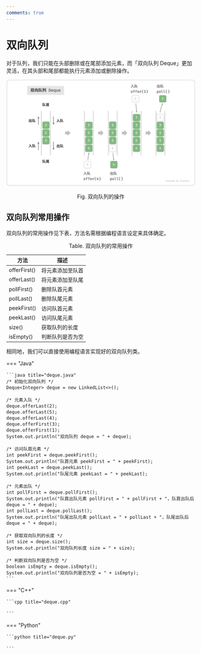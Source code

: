 ```yaml
---
comments: true
---
```


# 双向队列

对于队列，我们只能在头部删除或在尾部添加元素，而「双向队列 Deque」更加灵活，在其头部和尾部都能执行元素添加或删除操作。

![deque_operations](deque.assets/deque_operations.png)

<p align="center"> Fig. 双向队列的操作 </p>

## 双向队列常用操作

双向队列的常用操作见下表，方法名需根据编程语言设定来具体确定。

<p align="center"> Table. 双向队列的常用操作 </p>

<div class="center-table" markdown>

| 方法         | 描述             |
| ------------ | ---------------- |
| offerFirst() | 将元素添加至队首 |
| offerLast()  | 将元素添加至队尾 |
| pollFirst()  | 删除队首元素     |
| pollLast()   | 删除队尾元素     |
| peekFirst()  | 访问队首元素     |
| peekLast()   | 访问队尾元素     |
| size()       | 获取队列的长度   |
| isEmpty()    | 判断队列是否为空 |

</div>

相同地，我们可以直接使用编程语言实现好的双向队列类。

=== "Java"

    ```java title="deque.java"
    /* 初始化双向队列 */
    Deque<Integer> deque = new LinkedList<>();

    /* 元素入队 */
    deque.offerLast(2);
    deque.offerLast(5);
    deque.offerLast(4);
    deque.offerFirst(3);
    deque.offerFirst(1);
    System.out.println("双向队列 deque = " + deque);

    /* 访问队首元素 */
    int peekFirst = deque.peekFirst();
    System.out.println("队首元素 peekFirst = " + peekFirst);
    int peekLast = deque.peekLast();
    System.out.println("队尾元素 peekLast = " + peekLast);

    /* 元素出队 */
    int pollFirst = deque.pollFirst();
    System.out.println("队首出队元素 pollFirst = " + pollFirst + "，队首出队后 deque = " + deque);
    int pollLast = deque.pollLast();
    System.out.println("队尾出队元素 pollLast = " + pollLast + "，队尾出队后 deque = " + deque);

    /* 获取双向队列的长度 */
    int size = deque.size();
    System.out.println("双向队列长度 size = " + size);

    /* 判断双向队列是否为空 */
    boolean isEmpty = deque.isEmpty();
    System.out.println("双向队列是否为空 = " + isEmpty);
    ```

=== "C++"

    ```cpp title="deque.cpp"
    
    ```

=== "Python"

    ```python title="deque.py"
    
    ```
